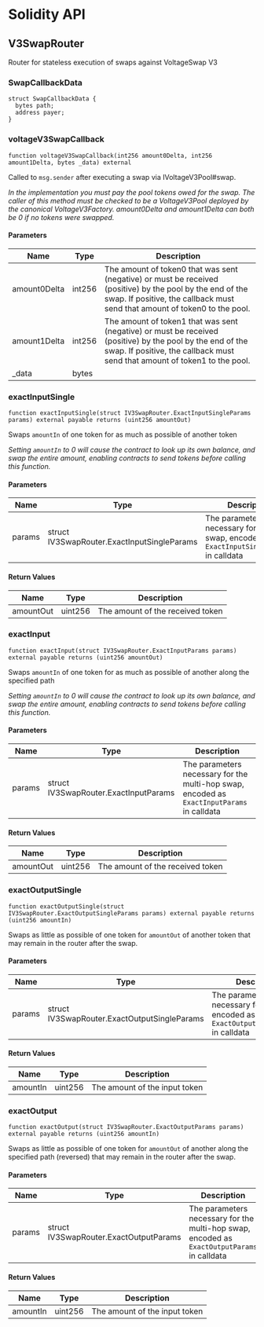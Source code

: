 # Solidity API

## V3SwapRouter

Router for stateless execution of swaps against VoltageSwap V3

### SwapCallbackData

```solidity
struct SwapCallbackData {
  bytes path;
  address payer;
}
```

### voltageV3SwapCallback

```solidity
function voltageV3SwapCallback(int256 amount0Delta, int256 amount1Delta, bytes _data) external
```

Called to `msg.sender` after executing a swap via IVoltageV3Pool#swap.

_In the implementation you must pay the pool tokens owed for the swap.
The caller of this method must be checked to be a VoltageV3Pool deployed by the canonical VoltageV3Factory.
amount0Delta and amount1Delta can both be 0 if no tokens were swapped._

#### Parameters

| Name | Type | Description |
| ---- | ---- | ----------- |
| amount0Delta | int256 | The amount of token0 that was sent (negative) or must be received (positive) by the pool by the end of the swap. If positive, the callback must send that amount of token0 to the pool. |
| amount1Delta | int256 | The amount of token1 that was sent (negative) or must be received (positive) by the pool by the end of the swap. If positive, the callback must send that amount of token1 to the pool. |
| _data | bytes |  |

### exactInputSingle

```solidity
function exactInputSingle(struct IV3SwapRouter.ExactInputSingleParams params) external payable returns (uint256 amountOut)
```

Swaps `amountIn` of one token for as much as possible of another token

_Setting `amountIn` to 0 will cause the contract to look up its own balance,
and swap the entire amount, enabling contracts to send tokens before calling this function._

#### Parameters

| Name | Type | Description |
| ---- | ---- | ----------- |
| params | struct IV3SwapRouter.ExactInputSingleParams | The parameters necessary for the swap, encoded as `ExactInputSingleParams` in calldata |

#### Return Values

| Name | Type | Description |
| ---- | ---- | ----------- |
| amountOut | uint256 | The amount of the received token |

### exactInput

```solidity
function exactInput(struct IV3SwapRouter.ExactInputParams params) external payable returns (uint256 amountOut)
```

Swaps `amountIn` of one token for as much as possible of another along the specified path

_Setting `amountIn` to 0 will cause the contract to look up its own balance,
and swap the entire amount, enabling contracts to send tokens before calling this function._

#### Parameters

| Name | Type | Description |
| ---- | ---- | ----------- |
| params | struct IV3SwapRouter.ExactInputParams | The parameters necessary for the multi-hop swap, encoded as `ExactInputParams` in calldata |

#### Return Values

| Name | Type | Description |
| ---- | ---- | ----------- |
| amountOut | uint256 | The amount of the received token |

### exactOutputSingle

```solidity
function exactOutputSingle(struct IV3SwapRouter.ExactOutputSingleParams params) external payable returns (uint256 amountIn)
```

Swaps as little as possible of one token for `amountOut` of another token
that may remain in the router after the swap.

#### Parameters

| Name | Type | Description |
| ---- | ---- | ----------- |
| params | struct IV3SwapRouter.ExactOutputSingleParams | The parameters necessary for the swap, encoded as `ExactOutputSingleParams` in calldata |

#### Return Values

| Name | Type | Description |
| ---- | ---- | ----------- |
| amountIn | uint256 | The amount of the input token |

### exactOutput

```solidity
function exactOutput(struct IV3SwapRouter.ExactOutputParams params) external payable returns (uint256 amountIn)
```

Swaps as little as possible of one token for `amountOut` of another along the specified path (reversed)
that may remain in the router after the swap.

#### Parameters

| Name | Type | Description |
| ---- | ---- | ----------- |
| params | struct IV3SwapRouter.ExactOutputParams | The parameters necessary for the multi-hop swap, encoded as `ExactOutputParams` in calldata |

#### Return Values

| Name | Type | Description |
| ---- | ---- | ----------- |
| amountIn | uint256 | The amount of the input token |

